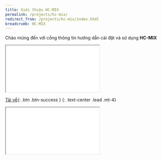 ```yaml
---
title: Giới thiệu HC-MIX
permalink: /projects/hc-mix/
redirect_from: /projects/hc-mix/index.html
breadcrumb: HC-MIX
---
```


Chào mừng đến với cổng thông tin hướng dẫn cài đặt và sử dụng **HC-MIX**

<div class="embed-responsive embed-responsive-16by9">
<iframe class="embed-responsive-item" src="//www.youtube.com/embed/YqRSaYvWhOY" allowfullscreen></iframe>
</div>

[Tải về](/download/hc-mix.7z){: .btn .btn-success }
{: .text-center .lead .mt-4}

<div class="embed-responsive embed-responsive-16by9">
<iframe class="embed-responsive-item" src="//www.youtube.com/embed/ukmHSUJFsG8" allowfullscreen></iframe>
</div>
